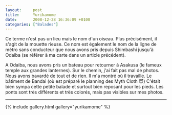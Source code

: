 ```yaml
---
layout:     post
title:      Yurikamome
date:       2008-12-28 16:36:09 +0100
categories: ["Balades"]
---
```


Ce terme n'est pas un lieu mais le nom d'un oiseau. Plus précisément, il s'agit de la mouette rieuse. Ce nom est
également le nom de la ligne de métro sans conducteur que nous avons pris depuis Shimbashi jusqu'à Odaiba (se
référer à ma carte dans un article précédent).

<!--more-->

A Odaiba, nous avons pris un bateau pour retourner à Asakusa (le fameux temple aux grandes lanternes). Sur le
chemin, j'ai fait pas mal de photos. Nous avons bavardé de tout et de rien. Il m'a montré où il travaille. Le
bâtiment de Bandai (où est préparé le planning des Myth Cloth :smiling_imp:) C'était bien sympa cette petite
balade et surtout bien reposant pour les pieds. Les ponts sont très différents et très colorés, mais pas visibles
sur mes photos.

-----

{% include gallery.html gallery="yurikamome" %}

